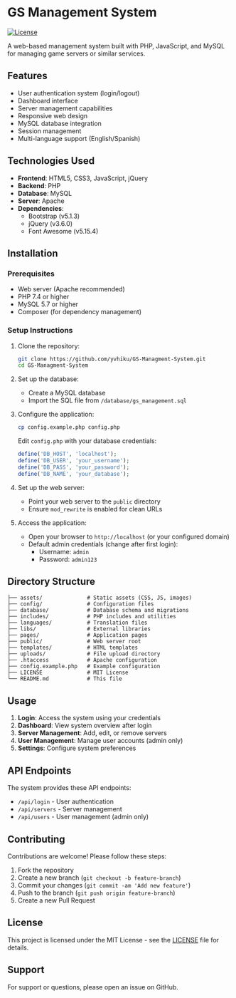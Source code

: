 
# GS Management System

[![License](https://img.shields.io/badge/license-MIT-blue.svg)](LICENSE)

A web-based management system built with PHP, JavaScript, and MySQL for managing game servers or similar services.

## Features

- User authentication system (login/logout)
- Dashboard interface
- Server management capabilities
- Responsive web design
- MySQL database integration
- Session management
- Multi-language support (English/Spanish)

## Technologies Used

- **Frontend**: HTML5, CSS3, JavaScript, jQuery
- **Backend**: PHP
- **Database**: MySQL
- **Server**: Apache
- **Dependencies**: 
  - Bootstrap (v5.1.3)
  - jQuery (v3.6.0)
  - Font Awesome (v5.15.4)

## Installation

### Prerequisites

- Web server (Apache recommended)
- PHP 7.4 or higher
- MySQL 5.7 or higher
- Composer (for dependency management)

### Setup Instructions

1. Clone the repository:
   ```bash
   git clone https://github.com/yvhiku/GS-Managment-System.git
   cd GS-Managment-System
   ```

2. Set up the database:
   - Create a MySQL database
   - Import the SQL file from `/database/gs_management.sql`

3. Configure the application:
   ```bash
   cp config.example.php config.php
   ```
   Edit `config.php` with your database credentials:
   ```php
   define('DB_HOST', 'localhost');
   define('DB_USER', 'your_username');
   define('DB_PASS', 'your_password');
   define('DB_NAME', 'your_database');
   ```

4. Set up the web server:
   - Point your web server to the `public` directory
   - Ensure `mod_rewrite` is enabled for clean URLs

5. Access the application:
   - Open your browser to `http://localhost` (or your configured domain)
   - Default admin credentials (change after first login):
     - Username: `admin`
     - Password: `admin123`

## Directory Structure

```
├── assets/              # Static assets (CSS, JS, images)
├── config/              # Configuration files
├── database/            # Database schema and migrations
├── includes/            # PHP includes and utilities
├── languages/           # Translation files
├── libs/                # External libraries
├── pages/               # Application pages
├── public/              # Web server root
├── templates/           # HTML templates
├── uploads/             # File upload directory
├── .htaccess            # Apache configuration
├── config.example.php   # Example configuration
├── LICENSE              # MIT License
└── README.md            # This file
```

## Usage

1. **Login**: Access the system using your credentials
2. **Dashboard**: View system overview after login
3. **Server Management**: Add, edit, or remove servers
4. **User Management**: Manage user accounts (admin only)
5. **Settings**: Configure system preferences


## API Endpoints

The system provides these API endpoints:

- `/api/login` - User authentication
- `/api/servers` - Server management
- `/api/users` - User management (admin only)

## Contributing

Contributions are welcome! Please follow these steps:

1. Fork the repository
2. Create a new branch (`git checkout -b feature-branch`)
3. Commit your changes (`git commit -am 'Add new feature'`)
4. Push to the branch (`git push origin feature-branch`)
5. Create a new Pull Request

## License

This project is licensed under the MIT License - see the [LICENSE](LICENSE) file for details.

## Support

For support or questions, please open an issue on GitHub.

